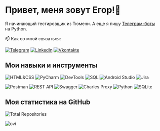 # Привет, меня зовут Егор!👋

Я начинающий тестировщик из Тюмени. А еще я пишу [Телеграм-боты](https://github.com/yegor-an/Bots) на Python.

📫 Как со мной связаться: 

[![Telegram](https://img.shields.io/badge/Telegram-2CA5E0?style=for-the-badge&logo=telegram&logoColor=white)](https://t.me/yegor_an)
[![LinkedIn](https://img.shields.io/badge/LinkedIn-0077B5?style=for-the-badge&logo=linkedin&logoColor=white)](https://www.linkedin.com/in/yegor-an/)
[![Vkontakte](https://img.shields.io/badge/вконтакте-%232E87FB.svg?&style=for-the-badge&logo=vk&logoColor=white)](https://vk.com/zu_mit_bitte)

## Мои навыки и инструменты

![HTML&CSS](https://img.shields.io/badge/HTML%26CSS-%2300599C?style=flat-square&logo=html5&logoColor=white)
![PyCharm](https://img.shields.io/badge/PyCharm-%2300599C?style=flat-square&logo=pycharm&logoColor=white)
![DevTools](https://img.shields.io/badge/DevTools-%2300599C?style=flat-square&logo=google-chrome&logoColor=white)
![SQL](https://img.shields.io/badge/SQL-%2300599C?style=flat-square&logo=MySQL&logoColor=white)
![Android Studio](https://img.shields.io/badge/AndroidStudio-%2300599C?style=flat-square&logo=android-studio&logoColor=white)
![Jira](https://img.shields.io/badge/Jira-%2300599C?style=flat-square&logo=jira&logoColor=white)

![Postman](https://img.shields.io/badge/Postman-%2300599C?style=flat-square&logo=postman&logoColor=white)
![REST API](https://img.shields.io/badge/RESTAPI-%2300599C?style=flat-square&logo=rest-api&logoColor=white)
![Swagger](https://img.shields.io/badge/Swagger-%2300599C?style=flat-square&logo=swagger&logoColor=white)
![Charles Proxy](https://img.shields.io/badge/CharlesProxy-%2300599C?style=flat-square&logo=charles-proxy&logoColor=white)
![Python](https://img.shields.io/badge/Python-%2300599C?style=flat-square&logo=python&logoColor=white)
![SQLite](https://img.shields.io/badge/SQLite-%2300599C?style=flat-square&logo=sqlite&logoColor=white)

## Моя статистика на GitHub

![Total Repositories](https://img.shields.io/badge/Repositories-2-blue)

<img src="https://github-readme-stats.vercel.app/api/top-langs?username=yegor-an&show_icons=true&locale=en&layout=compact&theme=chartreuse-dark" alt="ovi" />

